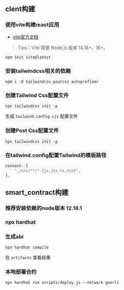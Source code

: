 ## clent构建

### 使用vite构建react应用

- [vite官方文档](https://cn.vitejs.dev/guide/)

>Tips：Vite 需要 Node.js 版本 14.18+，16+。

```
npm init vite@latest
```

### 安装tailwindcss相关的依赖

```
npm i -D tailwindcss postcss autoprefixer
```

### 创建Tailwind Css配置文件

```
npx tailwindcss init -p
```

生成 <code>tailwind.config.cjs</code> 配置文件

### 创建Post Css配置文件

```
npx tailwindcss init -p
```

### 在tailwind.config配置Tailwind的模板路径

```js
content: [
    "./src/**/*.{js,jsx,ts,tsx}",
],
```

## smart_contract构建

### 推荐安装依赖的node版本 12.18.1

### npx hardhat

### 生成abi

```
npx hardhat compile
```

在 <code>artifacts</code> 查看结果

### 本地部署合约

```
npx hardhat run scripts/deploy.js --network goerli
```

